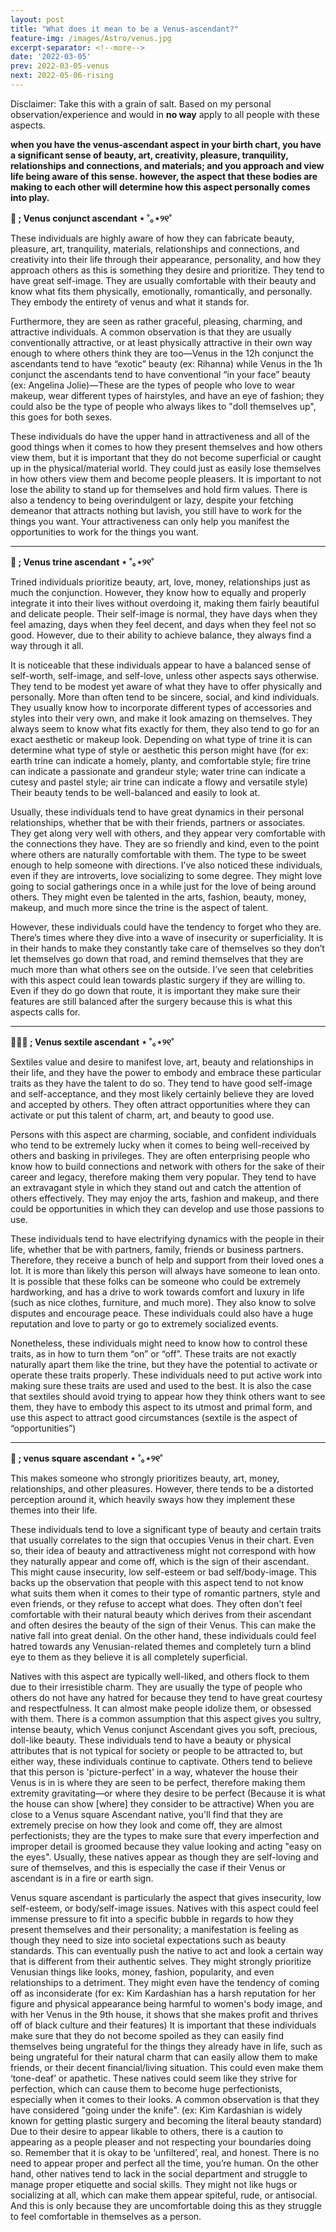 ```yaml
---
layout: post
title: "What does it mean to be a Venus-ascendant?"
feature-img: /images/Astro/venus.jpg
excerpt-separator: <!--more-->
date: '2022-03-05'
prev: 2022-03-05-venus
next: 2022-05-06-rising
---
```

Disclaimer: Take this with a grain of salt. Based on my personal observation/experience and would in **no way** apply to all people with these aspects.

**when you have the venus-ascendant aspect in your birth chart, you have a significant sense of beauty, art, creativity, pleasure, tranquility, relationships and connections, and materials; and you approach and view life being aware of this sense. however, the aspect that these bodies are making to each other will determine how this aspect personally comes into play.**

**🌷 ; Venus conjunct ascendant ⋆ ˚｡⋆୨୧˚**

These individuals are highly aware of how they can fabricate beauty, pleasure, art, tranquility, materials, relationships and connections, and creativity into their life through their appearance, personality, and how they approach others as this is something they desire and prioritize. They tend to have great self-image. They are usually comfortable with their beauty and know what fits them physically, emotionally, romantically, and personally. They embody the entirety of venus and what it stands for.

Furthermore, they are seen as rather graceful, pleasing, charming, and attractive individuals. A common observation is that they are usually conventionally attractive, or at least physically attractive in their own way enough to where others think they are too—Venus in the 12h conjunct the ascendants tend to have “exotic” beauty (ex: Rihanna) while Venus in the 1h conjunct the ascendants tend to have conventional “in your face” beauty (ex: Angelina Jolie)—These are the types of people who love to wear makeup, wear different types of hairstyles, and have an eye of fashion; they could also be the type of people who always likes to "doll themselves up", this goes for both sexes. 

These individuals do have the upper hand in attractiveness and all of the good things when it comes to how they present themselves and how others view them, but it is important that they do not become superficial or caught up in the physical/material world. They could just as easily lose themselves in how others view them and become people pleasers. It is important to not lose the ability to stand up for themselves and hold firm values. There is also a tendency to being overindulgent or lazy, despite your fetching demeanor that attracts nothing but lavish, you still have to work for the things you want. Your attractiveness can only help you manifest the opportunities to work for the things you want.

-----

**🌸 ; Venus trine ascendant ⋆ ˚｡⋆୨୧˚**

Trined individuals prioritize beauty, art, love, money, relationships just as much the conjunction. However, they know how to equally and properly integrate it into their lives without overdoing it, making them fairly beautiful and delicate people. Their self-image is normal, they have days when they feel amazing, days when they feel decent, and days when they feel not so good. However, due to their ability to achieve balance, they always find a way through it all.

It is noticeable that these individuals appear to have a balanced sense of self-worth, self-image, and self-love, unless other aspects says otherwise. They tend to be modest yet aware of what they have to offer physically and personally. More than often tend to be sincere, social, and kind individuals. They usually know how to incorporate different types of accessories and styles into their very own, and make it look amazing on themselves. They always seem to know what fits exactly for them, they also tend to go for an exact aesthetic or makeup look. Depending on what type of trine it is can determine what type of style or aesthetic this person might have (for ex: earth trine can indicate a homely, planty, and comfortable style; fire trine can indicate a passionate and grandeur style; water trine can indicate a cutesy and pastel style; air trine can indicate a flowy and versatile style) Their beauty tends to be well-balanced and easily to look at.

Usually, these individuals tend to have great dynamics in their personal relationships, whether that be with their friends, partners or associates. They get along very well with others, and they appear very comfortable with the connections they have. They are so friendly and kind, even to the point where others are naturally comfortable with them. The type to be sweet enough to help someone with directions. I’ve also noticed these individuals, even if they are introverts, love socializing to some degree. They might love going to social gatherings once in a while just for the love of being around others. They might even be talented in the arts, fashion, beauty, money, makeup, and much more since the trine is the aspect of talent.

However, these individuals could have the tendency to forget who they are. There’s times where they dive into a wave of insecurity or superficiality. It is in their hands to make they constantly take care of themselves so they don’t let themselves go down that road, and remind themselves that they are much more than what others see on the outside. I’ve seen that celebrities with this aspect could lean towards plastic surgery if they are willing to. Even if they do go down that route, it is important they make sure their features are still balanced after the surgery because this is what this aspects calls for.

-----

**🧚🏽‍♀️ ; Venus sextile ascendant ⋆ ˚｡⋆୨୧˚**

Sextiles value and desire to manifest love, art, beauty and relationships in their life, and they have the power to embody and embrace these particular traits as they have the talent to do so. They tend to have good self-image and self-acceptance, and they most likely certainly believe they are loved and accepted by others. They often attract opportunities where they can activate or put this talent of charm, art, and beauty to good use. 

Persons with this aspect are charming, sociable, and confident individuals who tend to be extremely lucky when it comes to being well-received by others and basking in privileges. They are often enterprising people who know how to build connections and network with others for the sake of their career and legacy, therefore making them very popular. They tend to have an extravagant style in which they stand out and catch the attention of others effectively. They may enjoy the arts, fashion and makeup, and there could be opportunities in which they can develop and use those passions to use. 

These individuals tend to have electrifying dynamics with the people in their life, whether that be with partners, family, friends or business partners. Therefore, they receive a bunch of help and support from their loved ones a lot. It is more than likely this person will always have someone to lean onto. It is possible that these folks can be someone who could be extremely hardworking, and has a drive to work towards comfort and luxury in life (such as nice clothes, furniture, and much more). They also know to solve disputes and encourage peace. These individuals could also have a huge reputation and love to party or go to extremely socialized events.

Nonetheless, these individuals might need to know how to control these traits, as in how to turn them “on” or “off”. These traits are not exactly naturally apart them like the trine, but they have the potential to activate or operate these traits properly. These individuals need to put active work into making sure these traits are used and used to the best. It is also the case that sextiles should avoid trying to appear how they think others want to see them, they have to embody this aspect to its utmost and primal form, and use this aspect to attract good circumstances (sextile is the aspect of “opportunities”)

-----

**🍥 ; venus square ascendant ⋆ ˚｡⋆୨୧˚**

This makes someone who strongly prioritizes beauty, art, money, relationships, and other pleasures. However, there tends to be a distorted perception around it, which heavily sways how they implement these themes into their life. 

These individuals tend to love a significant type of beauty and certain traits that usually correlates to the sign that occupies Venus in their chart. Even so, their idea of beauty and attractiveness might not correspond with how they naturally appear and come off, which is the sign of their ascendant. This might cause insecurity, low self-esteem or bad self/body-image. This backs up the observation that people with this aspect tend to not know what suits them when it comes to their type of romantic partners, style and even friends, or they refuse to accept what does. They often don't feel comfortable with their natural beauty which derives from their ascendant and often desires the beauty of the sign of their Venus. This can make the native fall into great denial. On the other hand, these individuals could feel hatred towards any Venusian-related themes and completely turn a blind eye to them as they believe it is all completely superficial.

Natives with this aspect are typically well-liked, and others flock to them due to their irresistible charm. They are usually the type of people who others do not have any hatred for because they tend to have great courtesy and respectfulness. It can almost make people idolize them, or obsessed with them. There is a common assumption that this aspect gives you sultry, intense beauty, which Venus conjunct Ascendant gives you soft, precious, doll-like beauty. These individuals tend to have a beauty or physical attributes that is not typical for society or people to be attracted to, but either way, these individuals continue to captivate. Others tend to believe that this person is 'picture-perfect' in a way, whatever the house their Venus is in is where they are seen to be perfect, therefore making them extremity gravitating—or where they desire to be perfect (Because it is what the house can show [where] they consider to be attractive) When you are close to a Venus square Ascendant native, you'll find that they are extremely precise on how they look and come off, they are almost perfectionists; they are the types to make sure that every imperfection and improper detail is groomed because they value looking and acting "easy on the eyes". Usually, these natives appear as though they are self-loving and sure of themselves, and this is especially the case if their Venus or ascendant is in a fire or earth sign.

Venus square ascendant is particularly the aspect that gives insecurity, low self-esteem, or body/self-image issues. Natives with this aspect could feel immense pressure to fit into a specific bubble in regards to how they present themselves and their personality; a manifestation is feeling as though they need to size into societal expectations such as beauty standards. This can eventually push the native to act and look a certain way that is different from their authentic selves. They might strongly prioritize Venusian things like looks, money, fashion, popularity, and even relationships to a detriment. They might even have the tendency of coming off as inconsiderate (for ex: Kim Kardashian has a harsh reputation for her figure and physical appearance being harmful to women's body image, and with her Venus in the 9th house, it shows that she makes profit and thrives off of black culture and their features) It is important that these individuals make sure that they do not become spoiled as they can easily find themselves being ungrateful for the things they already have in life, such as being ungrateful for their natural charm that can easily allow them to make friends, or their decent financial/living situation. This could even make them ‘tone-deaf’ or apathetic. These natives could seem like they strive for perfection, which can cause them to become huge perfectionists, especially when it comes to their looks. A common observation is that they have considered "going under the knife". (ex: Kim Kardashian is widely known for getting plastic surgery and becoming the literal beauty standard) Due to their desire to appear likable to others, there is a caution to appearing as a people pleaser and not respecting your boundaries doing so. Remember that it is okay to be ‘unfiltered’, real, and honest. There is no need to appear proper and perfect all the time, you’re human. On the other hand, other natives tend to lack in the social department and struggle to manage proper etiquette and social skills. They might not like hugs or socializing at all, which can make them appear spiteful, rude, or antisocial. And this is only because they are uncomfortable doing this as they struggle to feel comfortable in themselves as a person. 